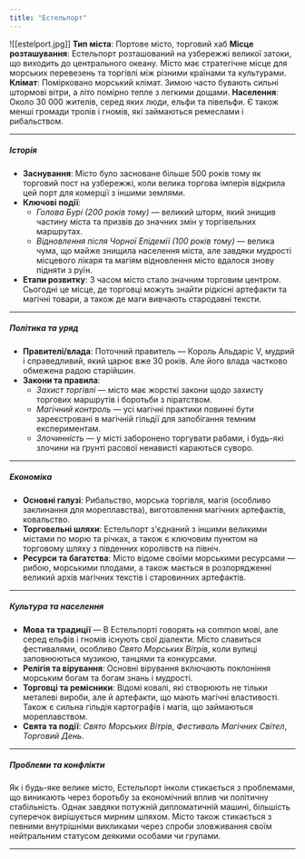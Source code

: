 ```yaml
---
title: "Естельпорт"
---
```

![[estelport.jpg]]
**Тип міста**: Портове місто, торговий хаб
**Місце розташування**: Естельпорт розташований на узбережжі великої затоки, що виходить до центрального океану. Місто має стратегічне місце для морських перевезень та торгівлі між різними країнами та культурами.
**Клімат**: Помірковано морський клімат. Зимою часто бувають сильні штормові вітри, а літо помірно тепле з легкими дощами.
**Населення**: Около 30 000 жителів, серед яких люди, ельфи та півельфи. Є також менші громади тролів і гномів, які займаються ремеслами і рибальством.

---
##### Історія
- **Заснування**: Місто було засноване більше 500 років тому як торговий пост на узбережжі, коли велика торгова імперія відкрила цей порт для комерції з іншими землями.
- **Ключові події**:
    - _Голова Бурі (200 років тому)_ — великий шторм, який знищив частину міста та призвів до значних змін у торгівельних маршрутах.
    - _Відновлення після Чорної Епідемії (100 років тому)_ — велика чума, що майже знищила населення міста, але завдяки мудрості місцевого лікаря та магіям відновлення місто вдалося знову підняти з руїн.
- **Етапи розвитку**: З часом місто стало значним торговим центром. Сьогодні це місце, де торговці можуть знайти рідкісні артефакти та магічні товари, а також де маги вивчають стародавні тексти.

---
##### **Політика та уряд**

 - **Правителі/влада**: Поточний правитель — Король Альдаріс V, мудрий і справедливий, який царює вже 30 років. Але його влада частково обмежена радою старійшин.
- **Закони та правила**:
    - _Захист торгівлі_ — місто має жорсткі закони щодо захисту торгових маршрутів і боротьби з піратством.
    - _Магічний контроль_ — усі магічні практики повинні бути зареєстровані в магічній гільдії для запобігання темним експериментам.
    - _Злочинність_ — у місті заборонено торгувати рабами, і будь-які злочини на ґрунті расової ненависті караються суворо.

---
##### **Економіка**

- **Основні галузі**: Рибальство, морська торгівля, магія (особливо заклинання для мореплавства), виготовлення магічних артефактів, ковальство.
- **Торговельні шляхи**: Естельпорт з'єднаний з іншими великими містами по морю та річках, а також є ключовим пунктом на торговому шляху з південних королівств на північ.
- **Ресурси та багатства**: Місто відоме своїми морськими ресурсами — рибою, морськими плодами, а також мається в розпорядженні великий архів магічних текстів і старовинних артефактів.

---
##### **Культура та населення**

 - **Мова та традиції** — В Естельпорті говорять на common мові, але серед ельфів і гномів існують свої діалекти. Місто славиться фестивалями, особливо _Свято Морських Вітрів_, коли вулиці заповнюються музикою, танцями та конкурсами.
- **Релігія та вірування**: Основні вірування включають поклоніння морським богам та богам знань і мудрості.
- **Торговці та ремісники**: Відомі ковалі, які створюють не тільки металеві вироби, але й артефакти, що мають магічні властивості. Також є сильна гільдія картографів і магів, що займаються мореплавством.
- **Свята та події**: _Свято Морських Вітрів_, _Фестиваль Магічних Світел_, _Торговий День_.
---
##### **Проблеми та конфлікти**

 Як і будь-яке велике місто, Естельпорт інколи стикається з проблемами, що виникають через боротьбу за економічний вплив чи політичну стабільність. Однак завдяки потужній дипломатичній машині, більшість суперечок вирішується мирним шляхом. Місто також стикається з певними внутрішніми викликами через спроби зловживання своїм нейтральним статусом деякими особами чи групами.
 
---

